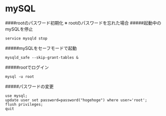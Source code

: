 # mySQL
####rootのパスワード初期化
※ rootのパスワードを忘れた場合
#####起動中のmySQLを停止
```
service mysqld stop
```
#####mySQLをセーフモードで起動
```
mysqld_safe --skip-grant-tables &
```
#####rootでログイン
```
mysql -u root
```
#####パスワードの変更
```
use mysql;
update user set password=password("hogehoge") where user='root';
flush privileges;
quit
```
